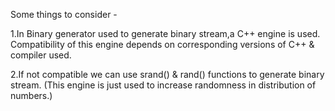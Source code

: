 Some things to consider - 

1.In Binary generator used to generate binary stream,a C++ engine is used.
  Compatibility of this engine depends on corresponding versions of C++ & compiler used.

2.If not compatible we can use srand() & rand() functions to generate binary stream.
  (This engine is just used to increase randomness in distribution of numbers.) 